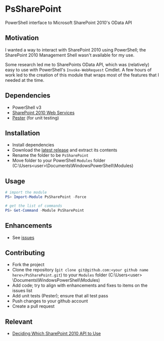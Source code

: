 # PsSharePoint
PowerShell interface to Microsoft SharePoint 2010's OData API

## Motivation

I wanted a way to interact with SharePoint 2010 using PowerShell; the SharePoint 2010 Management Shell wasn't available for my use.

Some research led me to SharePoints OData API, which was (relatively) easy to use with PowerShell's `Invoke-WebRequest` Cmdlet.  A few hours of work led to the creation of this module that wraps most of the features that I needed at the time.

## Dependencies

- PowerShell v3
- [SharePoint 2010 Web Services](https://technet.microsoft.com/en-us/scriptcenter/dd919274.aspx)
- [Pester](https://github.com/pester/Pester) (for unit testing)

## Installation

-	Install dependencies
-	Download the [latest release](https://github.com/craibuc/PsSharePoint/releases/latest) and extract its contents
-	Rename the folder to be `PsSharePoint`
-	Move folder to your PowerShell `Modules` folder (C:\Users\<user>\Documents\WindowsPowerShell\Modules)

## Usage

```powershell
# import the module
PS> Import-Module PsSharePoint -Force

# get the list of commands
PS> Get-Command -Module PsSharePoint
```
## Enhancements

- See [issues](https://github.com/craibuc/PsSharePoint/issues)

## Contributing

- Fork the project
- Clone the repository (`git clone git@github.com:<your github name here>/PsSharePoint.git`) to your `Modules` folder (C:\Users\<user> \Documents\WindowsPowerShell\Modules)
- Add code; try to align with enhancements and fixes to items on the issues list
- Add unit tests (Pester); ensure that all test pass
- Push changes to your github account
- Create a pull request

## Relevant

- [Deciding Which SharePoint 2010 API to Use](https://msdn.microsoft.com/en-us/library/office/hh313619%28v=office.14%29.aspx)
